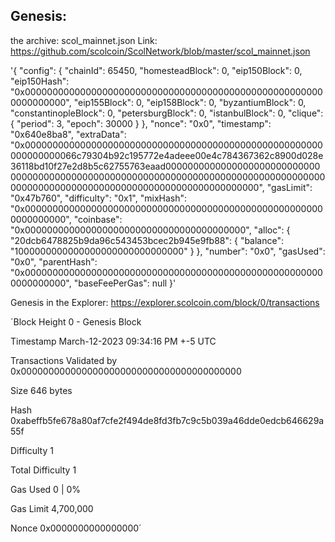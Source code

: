 ## Genesis:

the archive: scol_mainnet.json Link: https://github.com/scolcoin/ScolNetwork/blob/master/scol_mainnet.json


'{
  "config": {
    "chainId": 65450,
    "homesteadBlock": 0,
    "eip150Block": 0,
    "eip150Hash": "0x0000000000000000000000000000000000000000000000000000000000000000",
    "eip155Block": 0,
    "eip158Block": 0,
    "byzantiumBlock": 0,
    "constantinopleBlock": 0,
    "petersburgBlock": 0,
    "istanbulBlock": 0,
    "clique": {
      "period": 3,
      "epoch": 30000
    }
  },
  "nonce": "0x0",
  "timestamp": "0x640e8ba8",
  "extraData": "0x000000000000000000000000000000000000000000000000000000000000000066c79304b92c195772e4adeee00e4c784367362c8900d028e36118bd10f27e2d8b5c62755763eaad0000000000000000000000000000000000000000000000000000000000000000000000000000000000000000000000000000000000000000000000000000000000",
  "gasLimit": "0x47b760",
  "difficulty": "0x1",
  "mixHash": "0x0000000000000000000000000000000000000000000000000000000000000000",
  "coinbase": "0x0000000000000000000000000000000000000000",
  "alloc": {
    "20dcb6478825b9da96c543453bcec2b945e9fb88": {
      "balance": "1000000000000000000000000000000"
    }
  },
  "number": "0x0",
  "gasUsed": "0x0",
  "parentHash": "0x0000000000000000000000000000000000000000000000000000000000000000",
  "baseFeePerGas": null
}'


Genesis in the Explorer: https://explorer.scolcoin.com/block/0/transactions

´Block Height 0 - Genesis Block

 Timestamp  March-12-2023 09:34:16 PM +-5 UTC
 
 Transactions  Validated by 0x0000000000000000000000000000000000000000
 
 Size 646 bytes
 
 Hash 0xabeffb5fe678a80af7cfe2f494de8fd3fb7c9c5b039a46dde0edcb646629a55f
 
 Difficulty 1
 
 Total Difficulty 1
 
 Gas Used 0 | 0%
 
 Gas Limit 4,700,000
 
 Nonce 0x0000000000000000´
